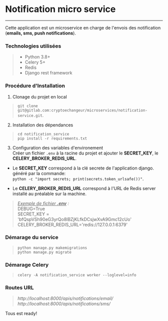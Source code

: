 # Notification micro service
<hr />

Cette application est un microservice en charge de l'envois des notification (__emails, sms, push notifications__).


### Technologies utilisées
>- Python 3.8+
>- Celery 5+
>- Redis
>- Django rest framework


### Procédure d'Installation 
1. Clonage du projet en local
>`git clone git@gitlab.com:cryptoechangeur/microservices/notification-service.git`.

2. Installation des dépendances
> `cd notification_service` <br/>
> `pip install -r requirements.txt` <br/>

3. Configuration des variables d\'environement<br/>
Créer un fichier `.env` à la racine du projet et ajouter le __SECRET_KEY__, le __CELERY_BROKER_REDIS_URL__. 
- Le __SECRET_KEY__ correspond à la clé secrete de l'application django. généré par la commande:<br/>
`python -c "import secrets; print(secrets.token_urlsafe())"`.


- Le __CELERY_BROKER_REDIS_URL__ correspond à l'URL de Redis server installé au préalable sur la machine.

> *<u>Exemple de fichier __.env__</u> :* <br/>
> DEBUG=True <br/>
> SECRET_KEY = 'bfQspVSh90eG3yrQo8lBZjKLfkDCsjwXvA9Gmc12cUo' <br/>
> CELERY_BROKER_REDIS_URL='redis://127.0.0.1:6379'



### Démarage du service 
> `python manage.py makemigrations`<br/>
> `python manage.py migrate`<br/>

### Démarage Celery
> `celery -A notification_service worker --loglevel=info`


### Routes URL
> *http://localhost:8000/apis/notifications/email/* <br/>
> *http://localhost:8000/apis/notifications/sms/*

Tous est ready!
